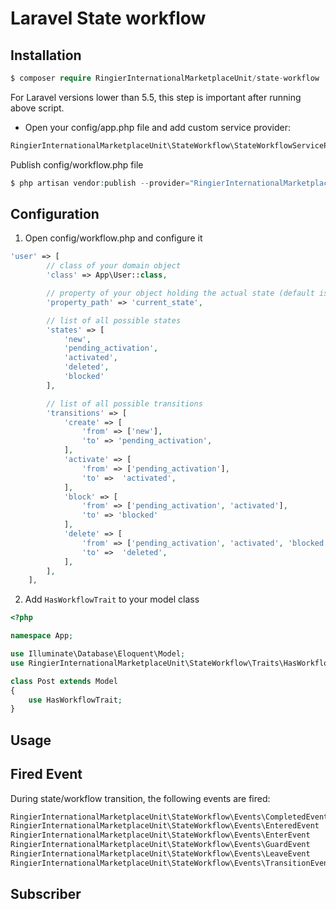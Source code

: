 # Laravel State workflow

## Installation
```php
$ composer require RingierInternationalMarketplaceUnit/state-workflow 
```

For Laravel versions lower than 5.5, this step is important after running above script.
-   Open your config/app.php file and add custom service provider:
```php
RingierInternationalMarketplaceUnit\StateWorkflow\StateWorkflowServiceProvider::class
```
Publish config/workflow.php file
```php
$ php artisan vendor:publish --provider="RingierInternationalMarketplaceUnit\StateWorkflow\StateWorkflowServiceProvider"
```

## Configuration
1. Open config/workflow.php and configure it
```php
'user' => [
        // class of your domain object
        'class' => App\User::class,

        // property of your object holding the actual state (default is "current_state")
        'property_path' => 'current_state',

        // list of all possible states
        'states' => [
            'new',
            'pending_activation',
            'activated',
            'deleted',
            'blocked'
        ],

        // list of all possible transitions
        'transitions' => [
            'create' => [
                'from' => ['new'],
                'to' => 'pending_activation',
            ],
            'activate' => [
                'from' => ['pending_activation'],
                'to' =>  'activated',
            ],
            'block' => [
                'from' => ['pending_activation', 'activated'],
                'to' => 'blocked'
            ],
            'delete' => [
                'from' => ['pending_activation', 'activated', 'blocked'],
                'to' =>  'deleted',
            ],
        ],
    ],
```
2. Add `HasWorkflowTrait` to your model class
```php
<?php

namespace App;

use Illuminate\Database\Eloquent\Model;
use RingierInternationalMarketplaceUnit\StateWorkflow\Traits\HasWorkflowTrait;

class Post extends Model
{
    use HasWorkflowTrait;
}
```

## Usage

## Fired Event
During state/workflow transition, the following events are fired:
```php
RingierInternationalMarketplaceUnit\StateWorkflow\Events\CompletedEvent
RingierInternationalMarketplaceUnit\StateWorkflow\Events\EnteredEvent
RingierInternationalMarketplaceUnit\StateWorkflow\Events\EnterEvent
RingierInternationalMarketplaceUnit\StateWorkflow\Events\GuardEvent
RingierInternationalMarketplaceUnit\StateWorkflow\Events\LeaveEvent
RingierInternationalMarketplaceUnit\StateWorkflow\Events\TransitionEvent
```

## Subscriber
